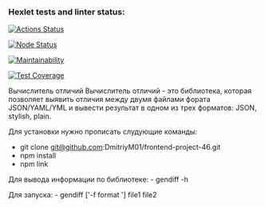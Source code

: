 ### Hexlet tests and linter status:
[![Actions Status](https://github.com/DmitriyM01/frontend-project-46/workflows/hexlet-check/badge.svg)](https://github.com/DmitriyM01/frontend-project-46/actions)

[![Node Status](https://github.com/sseezov/frontend-project-46/actions/workflows/my-check.yml/badge.svg)](https://github.com/DmitriyM01/frontend-project-46/actions/workflows/node-check.yml)

[![Maintainability](https://api.codeclimate.com/v1/badges/46028c8fd966ef91828b/maintainability)](https://codeclimate.com/github/DmitriyM01/frontend-project-46/maintainability)

[![Test Coverage](https://api.codeclimate.com/v1/badges/46028c8fd966ef91828b/test_coverage)](https://codeclimate.com/github/DmitriyM01/frontend-project-46/test_coverage)

Вычислитель отличий
Вычислитель отличий - это библиотека, которая позволяет выявить отличия между двумя файлами фората JSON/YAML/YML и вывести результат в одном из трех форматов: JSON, stylish, plain.

Для установки нужно прописать слудующие команды: 
- git clone git@github.com:DmitriyM01/frontend-project-46.git
- npm install
- npm link

Для вывода информации по библиотеке:
    - gendiff -h

Для запуска: 
    - gendiff ['-f format '] file1 file2
